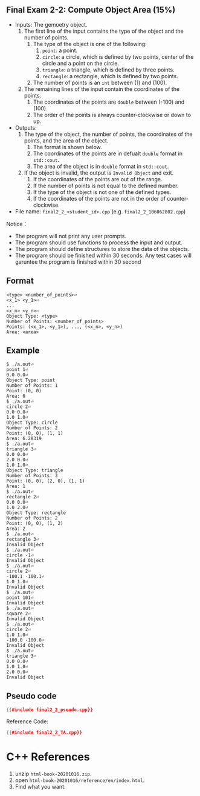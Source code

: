 ## Final Exam 2-2: Compute Object Area (15%)

* Inputs: The gemoetry object.
  1. The first line of the input contains the type of the object and the number of points.
     1. The type of the object is one of the following:
        1. `point`: a point.
        2. `circle`: a circle, which is defined by two points, center of the circle and a point on the circle.
        3. `triangle`: a triangle, which is defined by three points.
        4. `rectangle`: a rectangle, which is defined by two points.
     2. The number of points is an `int` between \(1\) and \(100\).
  2. The remaining lines of the input contain the coordinates of the points.
     1. The coordinates of the points are `double` between \(-100\) and \(100\).
     2. The order of the points is always counter-clockwise or down to up.
* Outputs: 
  1. The type of the object, the number of points, the coordinates of the points, and the area of the object.
     1. The format is shown below.
     2. The coordinates of the points are in defualt `double` format in `std::cout`.
     3. The area of the object is in `double` format in `std::cout`.
  2. If the object is invalid, the output is `Invalid Object` and exit.
     1. If the coordinates of the points are out of the range.
     2. If the number of points is not equal to the defined number.
     3. If the type of the object is not one of the defined types.
     4. If the coordinates of the points are not in the order of counter-clockwise.
* File name: `final2_2_<student_id>.cpp` (e.g. `final2_2_106062802.cpp`)

Notice：
* The program will not print any user prompts.
* The program should use functions to process the input and output.
* The program should define structures to store the data of the objects.
* The program should be finished within 30 seconds. Any test cases will garuntee the program is finished within 30 second

## Format

```text
<type> <number_of_points>⏎
<x_1> <y_1>⏎
...
<x_n> <y_n>⏎
Object Type: <type>
Number of Points: <number_of_points>
Points: (<x_1>, <y_1>), ..., (<x_n>, <y_n>)
Area: <area>
```

## Example

``` console
$ ./a.out⏎
point 1⏎
0.0 0.0⏎
Object Type: point
Number of Points: 1
Point: (0, 0)
Area: 0
$ ./a.out⏎
circle 2⏎
0.0 0.0⏎
1.0 1.0⏎
Object Type: circle
Number of Points: 2
Point: (0, 0), (1, 1)
Area: 6.28319
$ ./a.out⏎
triangle 3⏎
0.0 0.0⏎
2.0 0.0⏎
1.0 1.0⏎
Object Type: triangle
Number of Points: 3
Point: (0, 0), (2, 0), (1, 1)
Area: 1
$ ./a.out⏎
rectangle 2⏎
0.0 0.0⏎
1.0 2.0⏎
Object Type: rectangle
Number of Points: 2
Point: (0, 0), (1, 2)
Area: 2
$ ./a.out⏎
rectangle 3⏎
Invalid Object
$ ./a.out⏎
circle -1⏎
Invalid Object
$ ./a.out⏎
circle 2⏎
-100.1 -100.1⏎
1.0 1.0⏎
Invalid Object
$ ./a.out⏎
point 101⏎
Invalid Object
$ ./a.out⏎
square 2⏎
Invalid Object
$ ./a.out⏎
circle 2⏎
1.0 1.0⏎
-100.0 -100.0⏎
Invalid Object
$ ./a.out⏎
triangle 3⏎
0.0 0.0⏎
1.0 1.0⏎
2.0 0.0⏎
Invalid Object
```

## Pseudo code

``` c++
{{#include final2_2_pseudo.cpp}}
```

Reference Code:

``` c++
{{#include final2_2_TA.cpp}}
```

# C++ References

1. unzip `html-book-20201016.zip`.
2. open `html-book-20201016/reference/en/index.html`.
3. Find what you want.